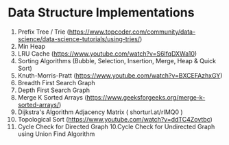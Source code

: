 # Data Structure Implementations

1. Prefix Tree / Trie (https://www.topcoder.com/community/data-science/data-science-tutorials/using-tries/)
2. Min Heap
3. LRU Cache (https://www.youtube.com/watch?v=S6IfqDXWa10)
4. Sorting Algorithms (Bubble, Selection, Insertion, Merge, Heap & Quick Sort)
5. Knuth-Morris-Pratt (https://www.youtube.com/watch?v=BXCEFAzhxGY)
6. Breadth First Search Graph
7. Depth First Search Graph
8. Merge K Sorted Arrays (https://www.geeksforgeeks.org/merge-k-sorted-arrays/)
9. Dijkstra's Algorithm Adjacency Matrix ( shorturl.at/rIMQ0 )
8. Topological Sort (https://www.youtube.com/watch?v=ddTC4Zovtbc)
9. Cycle Check for Directed Graph
10.Cycle Check for Undirected Graph using Union Find Algorithm
